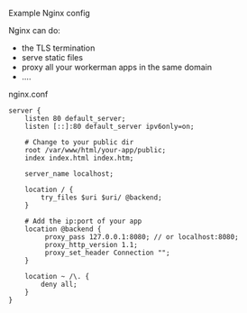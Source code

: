 Example Nginx config

Nginx can do:
* the TLS termination
* serve static files
* proxy all your workerman apps in the same domain
* ....

nginx.conf
```nginx
server {
    listen 80 default_server;
    listen [::]:80 default_server ipv6only=on;

    # Change to your public dir
    root /var/www/html/your-app/public;
    index index.html index.htm;

    server_name localhost;

    location / {
        try_files $uri $uri/ @backend;
    }

    # Add the ip:port of your app
    location @backend {
         proxy_pass 127.0.0.1:8080; // or localhost:8080;
         proxy_http_version 1.1;
         proxy_set_header Connection "";
    }

    location ~ /\. {
        deny all;
    }
}
```
